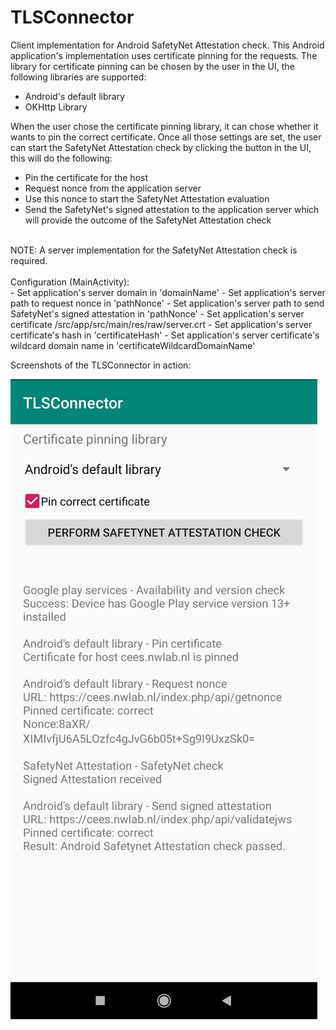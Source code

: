 # TLSConnector
Client implementation for Android SafetyNet Attestation check. This Android application's implementation uses certificate pinning for the requests. The library for certificate pinning can be chosen by the user in the UI, the following libraries are supported:
- Android's default library
- OKHttp Library

When the user chose the certificate pinning library, it can chose whether it wants to pin the correct certificate. Once all those settings are set, the user can start the SafetyNet Attestation check by clicking the button in the UI, this will do the following:
- Pin the certificate for the host
- Request nonce from the application server
- Use this nonce to start the SafetyNet Attestation evaluation
- Send the SafetyNet's signed attestation to the application server which will provide the outcome of the SafetyNet Attestation check
<br/>
NOTE: A server implementation for the SafetyNet Attestation check is required.
<br/><br/>
Configuration (MainActivity):<br/>- Set application's server domain in 'domainName'
- Set application's server path to request nonce in 'pathNonce'
- Set application's server path to send SafetyNet's signed attestation in 'pathNonce'
- Set application's server certificate /src/app/src/main/res/raw/server.crt
- Set application's server certificate's hash in 'certificateHash'
- Set application's server certificate's wildcard domain name in 'certificateWildcardDomainName'

Screenshots of the TLSConnector in action:<br>

![Android's default library](/images/screenshotAndroidsDefault.jpeg?raw=true "Android's default library]")

